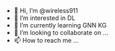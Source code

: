 - 👋 Hi, I’m @wireless911
- 👀 I’m interested in DL
- 🌱 I’m currently learning GNN KG
- 💞️ I’m looking to collaborate on ...
- 📫 How to reach me ...

<!---
wireless911/wireless911 is a ✨ special ✨ repository because its `README.md` (this file) appears on your GitHub profile.
You can click the Preview link to take a look at your changes.
--->

